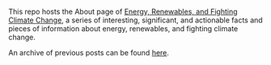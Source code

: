 This repo hosts the About page of [Energy, Renewables, and Fighting Climate Change](https://keeganmjgreen.github.io/Energy-Renewables-ClimateChange/About.html), a series of interesting, significant, and actionable facts and pieces of information about energy, renewables, and fighting climate change.

An archive of previous posts can be found [here](https://photos.app.goo.gl/wD3Qo23V8P8Yhnq37).
